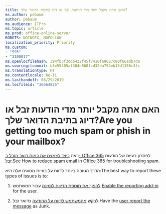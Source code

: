```yaml
---
title: האם אתה מקבל יותר מדי הודעות זבל או דיוג בתיבת הדואר שלך?
ms.author: pebaum
author: pebaum
ms.audience: ITPro
ms.topic: article
ms.prod: office-online-server
ROBOTS: NOINDEX, NOFOLLOW
localization_priority: Priority
ms.custom:
- "595"
- "3100017"
ms.openlocfilehash: 394fb3f3ddb432f45f7410f69627c80f66adb7d8
ms.sourcegitcommit: b3e55405af384e868fcd32ea794eb15d1356c3fc
ms.translationtype: HT
ms.contentlocale: he-IL
ms.lasthandoff: 08/29/2019
ms.locfileid: "36664825"
---
```

# <a name="are-you-getting-too-much-spam-or-phish-in-your-mailbox"></a><span data-ttu-id="1608f-102">האם אתה מקבל יותר מדי הודעות זבל או דיוג בתיבת הדואר שלך?</span><span class="sxs-lookup"><span data-stu-id="1608f-102">Are you getting too much spam or phish in your mailbox?</span></span>

<span data-ttu-id="1608f-103">ראה [כיצד לצמצם את כמות דואר הזבל ב- Office 365](https://docs.microsoft.com/office365/securitycompliance/reduce-spam-email) לפתרון בעיות של הודעות זבל.</span><span class="sxs-lookup"><span data-stu-id="1608f-103">See [How to reduce spam email in Office 365](https://docs.microsoft.com/office365/securitycompliance/reduce-spam-email) for troubleshooting spam.</span></span>
  
<span data-ttu-id="1608f-104">הדרך הטובה ביותר לדווח על בעיות מסוגים אלה היא:</span><span class="sxs-lookup"><span data-stu-id="1608f-104">The best way to report these types of issues is to:</span></span>
  
1. <span data-ttu-id="1608f-105">[להפוך את תוספת הדיווח לזמינה](https://docs.microsoft.com/office365/securitycompliance/enable-the-report-message-add-in) עבור המשתמש.</span><span class="sxs-lookup"><span data-stu-id="1608f-105">[Enable the reporting add-in](https://docs.microsoft.com/office365/securitycompliance/enable-the-report-message-add-in) for the user.</span></span>

2. <span data-ttu-id="1608f-106">לבקש [מהמשתמש לדווח על ההודעה](https://support.office.com/article/b5caa9f1-cdf3-4443-af8c-ff724ea719d2) כדואר זבל.</span><span class="sxs-lookup"><span data-stu-id="1608f-106">Have the [user report the message](https://support.office.com/article/b5caa9f1-cdf3-4443-af8c-ff724ea719d2) as Junk.</span></span>
